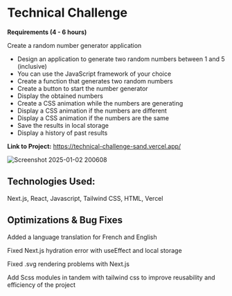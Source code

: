 # Technical Challenge

**Requirements (4 - 6 hours)**


Create a random number generator application

* Design an application to generate two random numbers between 1 and 5 (inclusive)
* You can use the JavaScript framework of your choice
* Create a function that generates two random numbers
* Create a button to start the number generator
* Display the obtained numbers
* Create a CSS animation while the numbers are generating
* Display a CSS animation if the numbers are different
* Display a CSS animation if the numbers are the same
* Save the results in local storage
* Display a history of past results







**Link to Project:** https://technical-challenge-sand.vercel.app/

![Screenshot 2025-01-02 200608](https://github.com/user-attachments/assets/4be63650-1c4b-41f8-84f2-5679e129e6ca)


## Technologies Used:

Next.js, React, Javascript, Tailwind CSS, HTML, Vercel 


## Optimizations & Bug Fixes

Added a language translation for French and English

Fixed Next.js hydration error with useEffect and local storage

Fixed .svg rendering problems with Next.js

Add Scss modules in tandem with tailwind css to improve reusability and efficiency of the project
